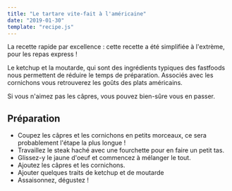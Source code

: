 ```yaml
---
title: "Le tartare vite-fait à l'américaine"
date: "2019-01-30"
template: "recipe.js"
---
```



La recette rapide par excellence : cette recette a été simplifiée à l'extrème, pour les repas express !

Le ketchup et la moutarde, qui sont des ingrédients typiques des fastfoods nous permettent de réduire le temps de préparation. Associés avec les cornichons vous retrouverez les goûts des plats américains.

Si vous n'aimez pas les câpres, vous pouvez bien-sûre vous en passer.

## Préparation
- Coupez les câpres et les cornichons en petits morceaux, ce sera probablement l'étape la plus longue !
- Travaillez le steak haché avec une fourchette pour en faire un petit tas.
- Glissez-y le jaune d'oeuf et commencez à mélanger le tout.
- Ajoutez les câpres et les cornichons.
- Ajouter quelques traits de ketchup et de moutarde
- Assaisonnez, dégustez !
